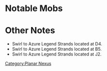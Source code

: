 # Notable Mobs

# Other Notes

-   Swirl to Azure Legend Strands located at D4.
-   Swirl to Azure Legend Strands located at B5.
-   Swirl to Azure Legend Strands located at J2.

[Category:Planar Nexus](Category:Planar_Nexus "wikilink")
